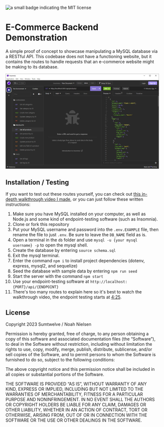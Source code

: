 ![a small badge indicating the MIT license](https://img.shields.io/badge/license-MIT-blue)

# E-Commerce Backend Demonstration
A simple proof of concept to showcase manipulating a MySQL database via a RESTful API. This codebase does not have a functioning website, but it contains the routes to handle requests that an e-commerce website might be making to its database.

![a screenshot of an endpoint-testing software](./insomnia-screenshot.jpg)

## Installation / Testing
If you want to test out these routes yourself, you can check out [this in-depth walkthrough video I made](https://youtu.be/hTCWzHFfzC4), or you can just follow these written instructions:

1. Make sure you have MySQL installed on your computer, as well as Node.js and some kind of endpoint-testing software (such as Insomnia).
2. Clone or fork this repository
3. Put your MySQL username and password into the `.env.EXAMPLE` file, then rename the file to just `.env`. Be sure to leave the `DB_NAME` field as is.
4. Open a terminal in the `db` folder and use `mysql -u {your mysql username} -p` to open the mysql shell.
5. Create the database by entering `source schema.sql`
6. Exit the mysql terminal.
7. Enter the command `npm i` to install project dependencies (dotenv, express, mysql2, and sequelize)
8. Seed the database with sample data by entering `npm run seed`
9. Start the server with the command `npm start`
10. Use your endpoint-testing software at `http://localhost:{PORT}/api/{ENDPOINT}`
11. There's too many routes to explain here so it's best to watch the walkthrough video, the endpoint testing starts at [4:25](https://youtu.be/hTCWzHFfzC4?t=4m25s).

## License

Copyright 2023 Sumtwelve / Noah Nielsen

Permission is hereby granted, free of charge, to any person obtaining a copy of this software and associated documentation files (the “Software”), to deal in the Software without restriction, including without limitation the rights to use, copy, modify, merge, publish, distribute, sublicense, and/or sell copies of the Software, and to permit persons to whom the Software is furnished to do so, subject to the following conditions:

The above copyright notice and this permission notice shall be included in all copies or substantial portions of the Software.

THE SOFTWARE IS PROVIDED “AS IS”, WITHOUT WARRANTY OF ANY KIND, EXPRESS OR IMPLIED, INCLUDING BUT NOT LIMITED TO THE WARRANTIES OF MERCHANTABILITY, FITNESS FOR A PARTICULAR PURPOSE AND NONINFRINGEMENT. IN NO EVENT SHALL THE AUTHORS OR COPYRIGHT HOLDERS BE LIABLE FOR ANY CLAIM, DAMAGES OR OTHER LIABILITY, WHETHER IN AN ACTION OF CONTRACT, TORT OR OTHERWISE, ARISING FROM, OUT OF OR IN CONNECTION WITH THE SOFTWARE OR THE USE OR OTHER DEALINGS IN THE SOFTWARE.
